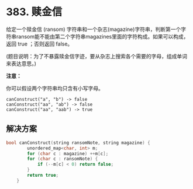 # 383. 赎金信

给定一个赎金信 (ransom) 字符串和一个杂志(magazine)字符串，判断第一个字符串ransom能不能由第二个字符串magazines里面的字符构成。如果可以构成，返回 true ；否则返回 false。

(题目说明：为了不暴露赎金信字迹，要从杂志上搜索各个需要的字母，组成单词来表达意思。)

**注意：**

你可以假设两个字符串均只含有小写字母。

```
canConstruct("a", "b") -> false
canConstruct("aa", "ab") -> false
canConstruct("aa", "aab") -> true

```

## 解决方案

```c++
bool canConstruct(string ransomNote, string magazine) {
        unordered_map<char, int> m;
        for (char c : magazine) ++m[c];
        for (char c : ransomNote) {
            if (--m[c] < 0) return false;
        }
        return true;
    }
```

